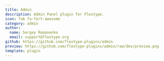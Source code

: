 ```yaml
---
title: Admin
description: Admin Panel plugin for Flextype.
icon: fab fa-fort-awesome
category: admin
author:
  name: Sergey Romanenko
  email: support@flextype.org
github: https://github.com/flextype-plugins/admin
preview: https://github.com/flextype-plugins/admin/raw/dev/preview.png
template: plugin
---
```

